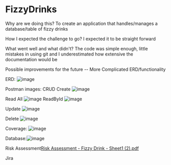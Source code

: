 # FizzyDrinks
Why are we doing this? To create an application that handles/manages a database/table of fizzy drinks

How I expected the challenge to go? I expected it to be straight forward

What went well and what didn't? The code was simple enough, little mistakes in using git and I underestimated how extensive the documentation would be

Possible improvements for the future -- More Complicated ERD/functionality

ERD: ![image](https://user-images.githubusercontent.com/95347330/153592431-b2b3937c-9353-4217-a58b-1ce571fc37f4.png)


Postman images: CRUD
Create ![image](https://user-images.githubusercontent.com/95347330/153590650-0c52a3e7-4f5c-498c-b105-0e18a32bb6d9.png)

Read All ![image](https://user-images.githubusercontent.com/95347330/153590988-5d5e5d08-2116-41fd-a9ce-d9787aae8c30.png)
ReadById ![image](https://user-images.githubusercontent.com/95347330/153591111-ac4ac37d-ae53-4985-8c24-eb8c2fb17b70.png)

Update ![image](https://user-images.githubusercontent.com/95347330/153591196-c30760bf-4c00-4a38-b187-568ea4b79d49.png)

Delete ![image](https://user-images.githubusercontent.com/95347330/153591274-4a13be77-3670-4c3c-9725-0034a8def567.png)


Coverage: ![image](https://user-images.githubusercontent.com/95347330/153589465-50cffd79-1278-4f6c-abb5-8839a6283ba0.png)


Database:![image](https://user-images.githubusercontent.com/95347330/153589133-ee1bcb40-149b-417c-af81-11cd540e1bc7.png)


Risk Assessment[Risk Assessment - Fizzy Drink - Sheet1 (2).pdf](https://github.com/Ibra-Nasser/FizzyDrinks/files/8048528/Risk.Assessment.-.Fizzy.Drink.-.Sheet1.2.pdf)


Jira
